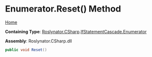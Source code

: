 # Enumerator\.Reset\(\) Method <a name="_Top"></a>

[Home](../../../../../README.md)

**Containing Type**: [Roslynator.CSharp](../../../README.md#_Top)\.[IfStatementCascade.Enumerator](../README.md#_Top)

**Assembly**: Roslynator\.CSharp\.dll

```csharp
public void Reset()
```

